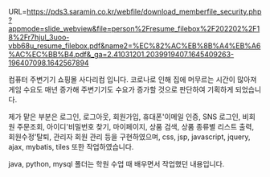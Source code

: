 URL=https://pds3.saramin.co.kr/webfile/download_memberfile_security.php?appmode=slide_webview&file=person%2Fresume_filebox%2F202202%2F18%2Fr7hjul_3uoo-vbb68u_resume_filebox.pdf&name2=%EC%82%AC%EB%8B%A4%EB%A6%AC%EC%BB%B4.pdf&_ga=2.41031201.2039919407.1645409263-196407098.1642567894

컴퓨터 주변기기 쇼핑몰 사다리컴 입니다.
코로나로 인해 집에 머무르는 시간이 많아져 게임 수요도 매년 증가해 주변기기도 수요가 증가할 것으로 판단하여 기획하게 되었습니다.

제가 맡은 부분은 로그인, 로그아웃, 회원가입, 휴대폰'이메일 인증, SNS 로그인, 비회원 주문조회, 아이디'비밀번호 찾기, 마이페이지, 상품 검색, 상품 종류별 리스트 출력, 회원수정'탈퇴, 관리자 회원 관리 등을 구현하였으며,
css, jsp, javascript, jquery, ajax, mybatis, tiles 또한 작업하였습니다.

java, python, mysql 폴더는 학원 수업 때 배우면서 작업했던 내용입니다.
